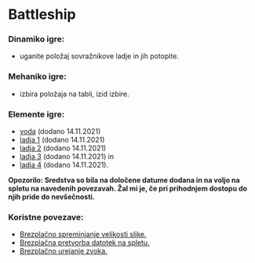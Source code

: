 # Battleship

### Dinamiko igre:
* uganite položaj sovražnikove ladje in jih potopite.

### Mehaniko igre:
* izbira položaja na tabli, izid izbire.

### Elemente igre:
* [voda](https://icons8.com/photos/photo/water-surface--5a1e1fe58b6588000131a0cf) (dodano 14.11.2021)
* [ladja 1](https://www.flaticon.com/premium-icon/ship_2701775?related_id=2701770&origin=search) (dodano 14.11.2021)
* [ladja 2](https://www.flaticon.com/premium-icon/cargo-ship_870107?related_id=870056&origin=search) (dodano 14.11.2021)
* [ladja 3](https://www.flaticon.com/free-icon/ship_2639378?related_id=2639441&origin=search) (dodano 14.11.2021) in
* [ladja 4](https://www.flaticon.com/premium-icon/cargo-ship_1981809?related_id=1981758&origin=search) (dodano 14.11.2021).


**Opozorilo: Sredstva so bila na določene datume dodana in na voljo na spletu na navedenih povezavah. Žal mi je, če pri prihodnjem dostopu do njih pride do nevšečnosti.**

### Koristne povezave:
* [Brezplačno spreminjanje velikosti slike.](https://resizeimage.net/)
* [Brezplačna pretvorba datotek na spletu.](https://www.freeconvert.com/)
* [Brezplačno urejanje zvoka.](https://twistedwave.com/online)